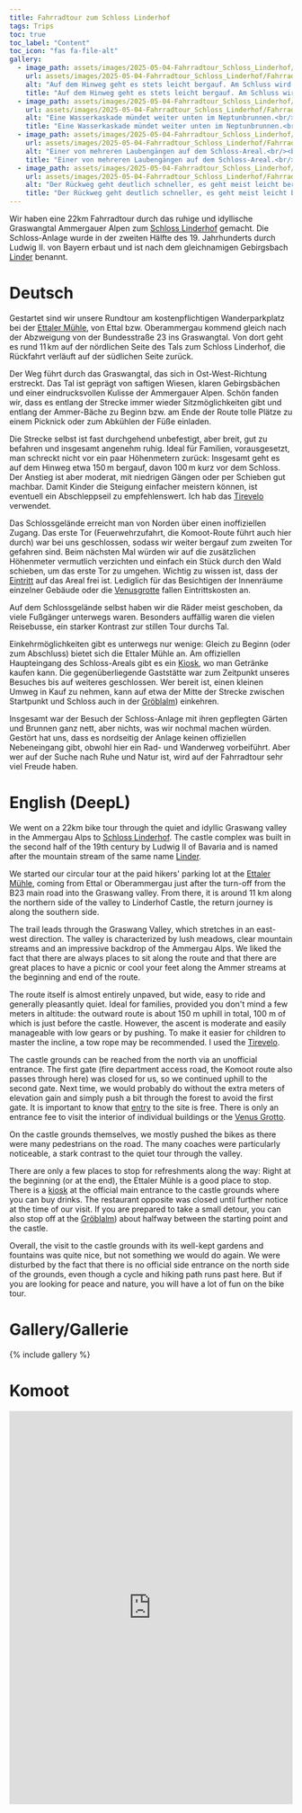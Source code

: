 ```yaml
---
title: Fahrradtour zum Schloss Linderhof
tags: Trips
toc: true
toc_label: "Content"
toc_icon: "fas fa-file-alt"
gallery:
  - image_path: assets/images/2025-05-04-Fahrradtour_Schloss_Linderhof/Fahrradtour_Schloss_Linderhof_1_th.jpg
    url: assets/images/2025-05-04-Fahrradtour_Schloss_Linderhof/Fahrradtour_Schloss_Linderhof_1.jpg
    alt: "Auf dem Hinweg geht es stets leicht bergauf. Am Schluss wird es steiler.<br/><br/>The way there is always slightly uphill. It gets steeper at the end."
    title: "Auf dem Hinweg geht es stets leicht bergauf. Am Schluss wird es steiler.<br/><br/>The way there is always slightly uphill. It gets steeper at the end."
  - image_path: assets/images/2025-05-04-Fahrradtour_Schloss_Linderhof/Fahrradtour_Schloss_Linderhof_2_th.jpg
    url: assets/images/2025-05-04-Fahrradtour_Schloss_Linderhof/Fahrradtour_Schloss_Linderhof_2.jpg
    alt: "Eine Wasserkaskade mündet weiter unten im Neptunbrunnen.<br/><br/>A cascade of water flows into the Neptune Fountain further down."
    title: "Eine Wasserkaskade mündet weiter unten im Neptunbrunnen.<br/><br/>A cascade of water flows into the Neptune Fountain further down."
  - image_path: assets/images/2025-05-04-Fahrradtour_Schloss_Linderhof/Fahrradtour_Schloss_Linderhof_3_th.jpg
    url: assets/images/2025-05-04-Fahrradtour_Schloss_Linderhof/Fahrradtour_Schloss_Linderhof_3.jpg
    alt: "Einer von mehreren Laubengängen auf dem Schloss-Areal.<br/><br/>One of several arcades on the castle grounds."
    title: "Einer von mehreren Laubengängen auf dem Schloss-Areal.<br/><br/>One of several arcades on the castle grounds."
  - image_path: assets/images/2025-05-04-Fahrradtour_Schloss_Linderhof/Fahrradtour_Schloss_Linderhof_4_th.jpg
    url: assets/images/2025-05-04-Fahrradtour_Schloss_Linderhof/Fahrradtour_Schloss_Linderhof_4.jpg
    alt: "Der Rückweg geht deutlich schneller, es geht meist leicht bergab.<br/><br/>The way back is much quicker, it is mostly slightly downhill."
    title: "Der Rückweg geht deutlich schneller, es geht meist leicht bergab.<br/><br/>The way back is much quicker, it is mostly slightly downhill."
---
```


Wir haben eine 22km Fahrradtour durch das ruhige und idyllische Graswangtal Ammergauer Alpen zum [Schloss Linderhof](https://de.wikipedia.org/wiki/Schloss_Linderhof) gemacht. Die Schloss-Anlage wurde in der zweiten Hälfte des 19. Jahrhunderts durch Ludwig II. von Bayern erbaut und ist nach dem gleichnamigen Gebirgsbach [Linder](https://de.wikipedia.org/wiki/Linder_(Fluss)) benannt.

# Deutsch
Gestartet sind wir unsere Rundtour am kostenpflichtigen Wanderparkplatz bei der [Ettaler Mühle](https://maps.app.goo.gl/7Em79S6E1TCoWJdu9), von Ettal bzw. Oberammergau kommend gleich nach der Abzweigung von der Bundesstraße 23 ins Graswangtal. Von dort geht es rund 11 km auf der nördlichen Seite des Tals zum Schloss Linderhof, die Rückfahrt verläuft auf der südlichen Seite zurück.

Der Weg führt durch das Graswangtal, das sich in Ost-West-Richtung erstreckt. Das Tal ist geprägt von saftigen Wiesen, klaren Gebirgsbächen und einer eindrucksvollen Kulisse der Ammergauer Alpen. Schön fanden wir, dass es entlang der Strecke immer wieder Sitzmöglichkeiten gibt und entlang der Ammer-Bäche zu Beginn bzw. am Ende der Route tolle Plätze zu einem Picknick oder zum Abkühlen der Füße einladen.

Die Strecke selbst ist fast durchgehend unbefestigt, aber breit, gut zu befahren und insgesamt angenehm ruhig. Ideal für Familien, vorausgesetzt, man schreckt nicht vor ein paar Höhenmetern zurück: Insgesamt geht es auf dem Hinweg etwa 150 m bergauf, davon 100 m kurz vor dem Schloss. Der Anstieg ist aber moderat, mit niedrigen Gängen oder per Schieben gut machbar. Damit Kinder die Steigung einfacher meistern können, ist eventuell ein Abschleppseil zu empfehlenswert. Ich hab das [Tirevelo](https://amzn.to/3ETi2BA) verwendet.

Das Schlossgelände erreicht man von Norden über einen inoffiziellen Zugang. Das erste Tor (Feuerwehrzufahrt, die Komoot-Route führt auch hier durch) war bei uns geschlossen, sodass wir weiter bergauf zum zweiten Tor  gefahren sind. Beim nächsten Mal würden wir auf die zusätzlichen Höhenmeter vermutlich verzichten und einfach ein Stück durch den Wald schieben, um das erste Tor zu umgehen. Wichtig zu wissen ist, dass der [Eintritt](https://www.schlosslinderhof.de/deutsch/tourist/eintritt.htm) auf das Areal frei ist. Lediglich für das Besichtigen der Innenräume einzelner Gebäude oder die [Venusgrotte](https://www.schlosslinderhof.de/deutsch/grotte/index.htm) fallen Eintrittskosten an.

Auf dem Schlossgelände selbst haben wir die Räder meist geschoben, da viele Fußgänger unterwegs waren. Besonders auffällig waren die vielen Reisebusse, ein starker Kontrast zur stillen Tour durchs Tal.

Einkehrmöglichkeiten gibt es unterwegs nur wenige: Gleich zu Beginn (oder zum Abschluss) bietet sich die Ettaler Mühle an. Am offiziellen Haupteingang des Schloss-Areals gibt es ein [Kiosk](https://maps.app.goo.gl/7Em79S6E1TCoWJdu9), wo man Getränke kaufen kann. Die gegenüberliegende Gaststätte war zum Zeitpunkt unseres Besuches bis auf weiteres geschlossen. Wer bereit ist, einen kleinen Umweg in Kauf zu nehmen, kann auf etwa der Mitte der Strecke zwischen Startpunkt und Schloss auch in der [Gröblalm](https://maps.app.goo.gl/Jkavopb8wMETSyCeA)) einkehren.

Insgesamt war der Besuch der Schloss-Anlage mit ihren gepflegten Gärten und Brunnen ganz nett, aber nichts, was wir nochmal machen würden. Gestört hat uns, dass es nordseitig der Anlage keinen offiziellen Nebeneingang gibt, obwohl hier ein Rad- und Wanderweg vorbeiführt. Aber wer auf der Suche nach Ruhe und Natur ist, wird auf der Fahrradtour sehr viel Freude haben.


# English (DeepL)
We went on a 22km bike tour through the quiet and idyllic Graswang valley in the Ammergau Alps to [Schloss Linderhof](https://de.wikipedia.org/wiki/Schloss_Linderhof). The castle complex was built in the second half of the 19th century by Ludwig II of Bavaria and is named after the mountain stream of the same name [Linder](https://de.wikipedia.org/wiki/Linder_(Fluss)).

We started our circular tour at the paid hikers' parking lot at the [Ettaler Mühle](https://maps.app.goo.gl/7Em79S6E1TCoWJdu9), coming from Ettal or Oberammergau just after the turn-off from the B23 main road into the Graswang valley. From there, it is around 11 km along the northern side of the valley to Linderhof Castle, the return journey is along the southern side.

The trail leads through the Graswang Valley, which stretches in an east-west direction. The valley is characterized by lush meadows, clear mountain streams and an impressive backdrop of the Ammergau Alps. We liked the fact that there are always places to sit along the route and that there are great places to have a picnic or cool your feet along the Ammer streams at the beginning and end of the route.

The route itself is almost entirely unpaved, but wide, easy to ride and generally pleasantly quiet. Ideal for families, provided you don't mind a few meters in altitude: the outward route is about 150 m uphill in total, 100 m of which is just before the castle. However, the ascent is moderate and easily manageable with low gears or by pushing. To make it easier for children to master the incline, a tow rope may be recommended. I used the [Tirevelo](https://amzn.to/3ETi2BA).

The castle grounds can be reached from the north via an unofficial entrance. The first gate (fire department access road, the Komoot route also passes through here) was closed for us, so we continued uphill to the second gate. Next time, we would probably do without the extra meters of elevation gain and simply push a bit through the forest to avoid the first gate. It is important to know that [entry](https://www.schlosslinderhof.de/englisch/tourist/index.htm) to the site is free. There is only an entrance fee to visit the interior of individual buildings or the [Venus Grotto](https://www.schlosslinderhof.de/englisch/grotto/index.htm).

On the castle grounds themselves, we mostly pushed the bikes as there were many pedestrians on the road. The many coaches were particularly noticeable, a stark contrast to the quiet tour through the valley.

There are only a few places to stop for refreshments along the way: Right at the beginning (or at the end), the Ettaler Mühle is a good place to stop. There is a [kiosk](https://maps.app.goo.gl/7Em79S6E1TCoWJdu9) at the official main entrance to the castle grounds where you can buy drinks. The restaurant opposite was closed until further notice at the time of our visit. If you are prepared to take a small detour, you can also stop off at the [Gröblalm](https://maps.app.goo.gl/Jkavopb8wMETSyCeA)) about halfway between the starting point and the castle.

Overall, the visit to the castle grounds with its well-kept gardens and fountains was quite nice, but not something we would do again. We were disturbed by the fact that there is no official side entrance on the north side of the grounds, even though a cycle and hiking path runs past here. But if you are looking for peace and nature, you will have a lot of fun on the bike tour.


# Gallery/Gallerie
{% include gallery %}


# Komoot
<iframe src="https://www.komoot.com/de-de/tour/2217383251/embed?share_token=azpEBO5MGdP2f3kBgr9X8gdTWXw4AieZdOZjiHbNHmMGC2wnvH&profile=1" width="100%" height="700" frameborder="0" scrolling="no"></iframe>
